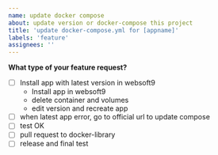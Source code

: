 ```yaml
---
name: update docker compose 
about: update version or docker-compose this project
title: 'update docker-compose.yml for [appname]'
labels: 'feature'
assignees: ''
---
```


**What type of your feature request?**  

- [ ] Install app with latest version in websoft9
   - Install app in websoft9
   - delete container and volumes
   - edit version and recreate app
- [ ] when latest app error, go to official url to update compose
- [ ] test OK
- [ ] pull request to docker-library
- [ ] release and final test
